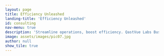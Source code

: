 ```yaml
---
layout: page
title: Efficiency Unleashed
landing-title: 'Efficiency Unleashed'
id: consulting
nav-menu: true
description: 'Streamline operations, boost efficiency. QastVue Labs Business Process Improvement & Automation Consulting delivers tailored solutions that save time and accelerate growth.'
image: assets/images/pic07.jpg
author: null
show_tile: true
---
```

